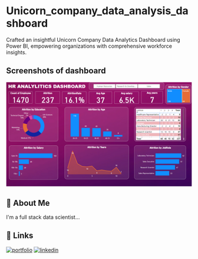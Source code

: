 # Unicorn_company_data_analysis_dashboard
Crafted an insightful Unicorn Company Data Analytics Dashboard using Power BI, empowering organizations with comprehensive workforce insights.


## Screenshots of dashboard

![App Screenshot](https://github.com/navajis07/HR_data_analysis_Dashboard-Powerbi-/blob/main/Screenshot_20240104_004133.png?raw=true)

## 🚀 About Me
I'm a full stack data scientist...

## 🔗 Links
[![portfolio](https://img.shields.io/badge/my_portfolio-000?style=for-the-badge&logo=ko-fi&logoColor=white)](https://www.datascienceportfol.io/navajis_portfolio)
[![linkedin](https://img.shields.io/badge/linkedin-0A66C2?style=for-the-badge&logo=linkedin&logoColor=white)](https://www.linkedin.com/in/navajis-khan-92a369249?utm_source=share&utm_campaign=share_via&utm_content=profile&utm_medium=android_app )
